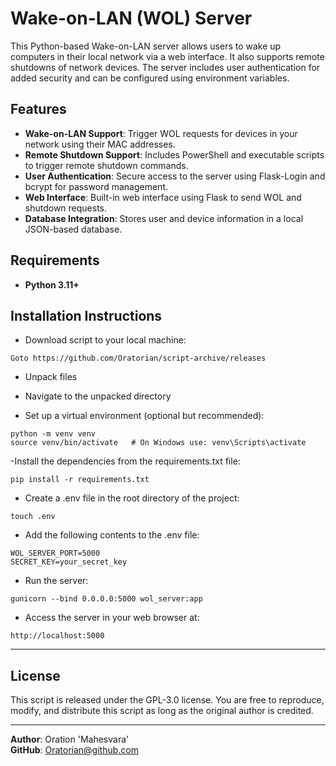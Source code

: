 # Wake-on-LAN (WOL) Server

This Python-based Wake-on-LAN server allows users to wake up computers in their local network via a web interface. It also supports remote shutdowns of network devices. The server includes user authentication for added security and can be configured using environment variables.

## Features

- **Wake-on-LAN Support**: Trigger WOL requests for devices in your network using their MAC addresses.
- **Remote Shutdown Support**: Includes PowerShell and executable scripts to trigger remote shutdown commands.
- **User Authentication**: Secure access to the server using Flask-Login and bcrypt for password management.
- **Web Interface**: Built-in web interface using Flask to send WOL and shutdown requests.
- **Database Integration**: Stores user and device information in a local JSON-based database.

## Requirements

- **Python 3.11+**

##  Installation Instructions
- Download script to your local machine:

```
Goto https://github.com/Oratorian/script-archive/releases
```
- Unpack files

- Navigate to the unpacked directory

- Set up a virtual environment (optional but recommended):
```
python -m venv venv
source venv/bin/activate   # On Windows use: venv\Scripts\activate
```

-Install the dependencies from the requirements.txt file:

```
pip install -r requirements.txt
```
- Create a .env file in the root directory of the project:

```
touch .env
```

- Add the following contents to the .env file:

```
WOL_SERVER_PORT=5000
SECRET_KEY=your_secret_key
```

- Run the server:

```
gunicorn --bind 0.0.0.0:5000 wol_server:app
```

- Access the server in your web browser at:
```
http://localhost:5000
```

---

## License

This script is released under the GPL-3.0 license. You are free to reproduce, modify, and distribute this script as long as the original author is credited.

---

**Author**: Oration 'Mahesvara'  
**GitHub**: [Oratorian@github.com](https://github.com/Oratorian)